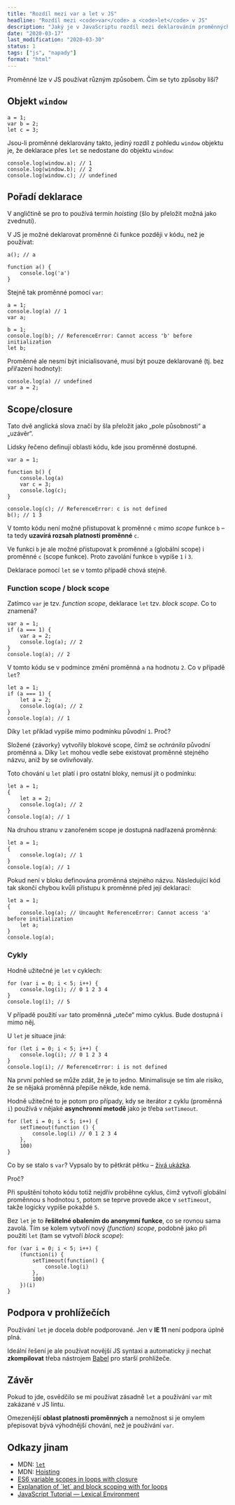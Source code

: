 ```yaml
---
title: "Rozdíl mezi var a let v JS"
headline: "Rozdíl mezi <code>var</code> a <code>let</code> v JS"
description: "Jaký je v JavaScriptu rozdíl mezi deklarováním proměnných přes <code>var</code> a <code>let</code>."
date: "2020-03-17"
last_modification: "2020-03-30"
status: 1
tags: ["js", "napady"]
format: "html"
---
```


<p>Proměnné lze v JS používat různým způsobem. Čím se tyto způsoby liší?</p>

<h2 id="window">Objekt <code>window</code></h2>

<pre><code>a = 1;
var b = 2;
let c = 3;</code></pre>




<p>Jsou-li proměnné deklarovány takto, jediný rozdíl z pohledu <code>window</code> objektu je, že deklarace přes <code>let</code> se nedostane do objektu <code>window</code>:</p>


<pre><code>console.log(window.a); // 1
console.log(window.b); // 2
console.log(window.c); // undefined</code></pre>









<h2 id="hoisting">Pořadí deklarace</h2>

<p>V angličtině se pro to používá termín <i lang="en">hoisting</i> (šlo by přeložit možná jako zvednutí).</p>

<p>V JS je možné deklarovat proměnné či funkce později v kódu, než je používat:</p>

<pre><code>a(); // a

function a() {
    console.log('a')
}</code></pre>







<p>Stejně tak proměnné pomocí <code>var</code>:</p>

<pre><code>a = 1;
console.log(a) // 1
var a;

b = 1;
console.log(b); // ReferenceError: Cannot access 'b' before initialization
let b;</code></pre>











<p>Proměnné ale nesmí být inicialisované, musí být pouze deklarované (tj. bez přiřazení hodnoty):</p>

<pre><code>console.log(a) // undefined
var a = 2;</code></pre>






<h2 id="scope">Scope/closure</h2>

<p>Tato dvě anglická slova značí by šla přeložit jako „pole působnosti“ a „uzávěr“.</p>

<p>Lidsky řečeno definují oblasti kódu, kde jsou proměnné dostupné.</p>

<pre><code>var a = 1;

function b() {
    console.log(a)    
    var c = 3;
    console.log(c);
}

console.log(c); // ReferenceError: c is not defined
b(); // 1 3</code></pre>










<p>V tomto kódu není možné přistupovat k proměnné <code>c</code> mimo <i>scope</i> funkce <code>b</code> – ta tedy <b>uzavírá rozsah platnosti proměnné</b> <code>c</code>.</p>

<p>Ve funkci <code>b</code> je ale možné přistupovat k proměnné <code>a</code> (globální scope) i proměnné <code>c</code> (scope funkce). Proto zavolání funkce <code>b</code> vypíše <code>1</code> i <code>3</code>.</p>

<p>Deklarace pomocí <code>let</code> se v tomto případě chová stejně.</p>


<h3 id="function-block">Function scope / block scope</h3>

<p>Zatímco <code>var</code> je tzv. <i>function scope</i>, deklarace <code>let</code> tzv. <i>block scope</i>. Co to znamená?</p>


<pre><code>var a = 1;
if (a === 1) {
    var a = 2;
    console.log(a); // 2
}
console.log(a); // 2</code></pre>







<p>V tomto kódu se v podmínce změní proměnná <code>a</code> na hodnotu <code>2</code>. Co v případě <code>let</code>?</p>


<pre><code>let a = 1;
if (a === 1) {
    let a = 2;
    console.log(a); // 2
}
console.log(a); // 1</code></pre>







<p>Díky <code>let</code> příklad vypíše mimo podmínku původní <code>1</code>. Proč?</p>

<p>Složené {závorky} vytvořily blokové scope, čímž se <i>ochránila</i> původní proměnná <code>a</code>. Díky <code>let</code> mohou vedle sebe existovat proměnné stejného názvu, aniž by se ovlivňovaly.</p>

<p>Toto chování u <code>let</code> platí i pro ostatní bloky, nemusí jít o podmínku:</p>

<pre><code>let a = 1;
{
    let a = 2;
    console.log(a); // 2
}
console.log(a); // 1</code></pre>









<p>Na druhou stranu v zanořeném scope je dostupná nadřazená proměnná:</p>

<pre><code>let a = 1;
{
    console.log(a); // 1
}
console.log(a); // 1</code></pre>






<p>Pokud není v bloku definována proměnná stejného názvu. Následující kód tak skončí chybou kvůli přístupu k proměnné před její deklarací:</p>

<pre><code>let a = 1;
{
    console.log(a); // Uncaught ReferenceError: Cannot access 'a' before initialization
    let a;
}
console.log(a);</code></pre>









<h3 id="cykly">Cykly</h3>

<p>Hodně užitečné je <code>let</code> v cyklech:</p>

<pre><code>for (var i = 0; i &lt; 5; i++) {
    console.log(i); // 0 1 2 3 4
}
console.log(i); // 5</code></pre>









<p>V případě použití <code>var</code> tato proměnná „uteče“ mimo cyklus. Bude dostupná i mimo něj.</p>

<p>U <code>let</code> je situace jiná:</p>

<pre><code>for (let i = 0; i &lt; 5; i++) {
    console.log(i); // 0 1 2 3 4
}
console.log(i); // ReferenceError: i is not defined</code></pre>







<p>Na první pohled se může zdát, že je to jedno. Minimalisuje se tím ale risiko, že se nějaká proměnná přepíše někde, kde nemá.</p>

<p>Hodně užitečné to je potom pro případy, kdy se iterátor z cyklu (proměnná <code>i</code>) používá v nějaké <b>asynchronní metodě</b> jako je třeba <code>setTimeout</code>.</p>

<pre><code>for (let i = 0; i &lt; 5; i++) {
    setTimeout(function () {
        console.log(i) // 0 1 2 3 4
    },
    100)
}</code></pre>









<p>Co by se stalo s <code>var</code>? Vypsalo by to pětkrát pětku – <a href="http://kod.djpw.cz/rkvc">živá ukázka</a>.</p>

<p>Proč?</p>

<p>Při spuštění tohoto kódu totiž nejdřív proběhne cyklus, čímž vytvoří globální proměnnou s hodnotou <code>5</code>, potom se teprve provede akce v <code>setTimeout</code>, takže logicky vypíše pokaždé <code>5</code>.</p>

<p>Bez <code>let</code> je to <b>řešitelné obalením do anonymní funkce</b>, co se rovnou sama zavolá. Tím se kolem vytvoří nový <i>(function) scope</i>, podobně jako při použití <code>let</code> (tam se vytvoří <i>block scope</i>):</p>

<pre><code>for (var i = 0; i &lt; 5; i++) {
    (function(i) {
        setTimeout(function() {
            console.log(i)
        },
        100)
    })(i)
}</code></pre>










<h2 id="podpora">Podpora v prohlížečích</h2>

<p>Používání <code>let</code> je docela dobře podporované. Jen v <b>IE 11</b> není podpora úplně plná.</p>

<p>Ideální řešení je ale používat novější JS syntaxi a automaticky ji nechat <b>zkompilovat</b> třeba nástrojem <a href="https://babeljs.io">Babel</a> pro starší prohlížeče.</p>



<h2 id="zaver">Závěr</h2>

<p>Pokud to jde, osvědčilo se mi používat zásadně <code>let</code> a používání <code>var</code> mít zakázané v JS lintu.</p>

<p>Omezenější <b>oblast platnosti proměnných</b> a nemožnost si je omylem přepisovat bývá výhodnější chování, než je používání <code>var</code>.</p>

<h2 id="odkazy">Odkazy jinam</h2>

<ul>
  <li>
    MDN: <a href="https://developer.mozilla.org/en-US/docs/Web/JavaScript/Reference/Statements/let"><code>let</code></a>
  </li>
  <li>
    MDN: <a href="https://developer.mozilla.org/en-US/docs/Glossary/Hoisting">Hoisting</a>
  </li>
  <li>
    <a href="https://medium.com/front-end-developers/es6-variable-scopes-in-loops-with-closure-9cde7a198744">ES6 variable scopes in loops with closure</a>
  </li>
  <li>
    <a href="https://stackoverflow.com/questions/30899612/explanation-of-let-and-block-scoping-with-for-loops">Explanation of `let` and block scoping with for loops</a>
  </li>
  <li>
    <a href="https://medium.com/@js_tut/javascript-tutorial-lexical-environment-3ee161bb2295">JavaScript Tutorial — Lexical Environment</a>
  </li>
</ul>
